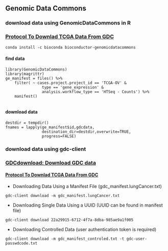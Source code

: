 
## Genomic Data Commons

### download data using GenomicDataCommons in R
### [Protocol To Downlad TCGA Data From GDC](https://www.biostars.org/p/204092/)
```
conda install -c bioconda bioconductor-genomicdatacommons
```

#### find data 
```
library(GenomicDataCommons)
library(magrittr)
ge_manifest = files() %>% 
    filter( ~ cases.project.project_id == 'TCGA-OV' &
                type == 'gene_expression' &
                analysis.workflow_type == 'HTSeq - Counts') %>%
    manifest()
    
```

#### download data
```
destdir = tempdir()
fnames = lapply(ge_manifest$id,gdcdata,
                destination_dir=destdir,overwrite=TRUE,
                progress=FALSE)
```






### download data using gdc-client

### [GDCdownload: Download GDC data](https://rdrr.io/bioc/TCGAbiolinks/man/GDCdownload.html)

#### [Protocol To Downlad TCGA Data From GDC](https://www.biostars.org/p/204092/)

* Downloading Data Using a Manifest File (gdc_manifest.lungCancer.txt)

```
gdc-client download -m gdc_manifest.lungCancer.txt
```

* Downloading Single Data Using a UUID (UUID can be found in manifest file)

```
gdc-client download 22a29915-6712-4f7a-8dba-985ae9a1f005
```

* Downloading Controlled Data (user authentication token is required)

```
gdc-client download -m gdc_manifest_controled.txt -t gdc-user-passwdcode.txt
```

